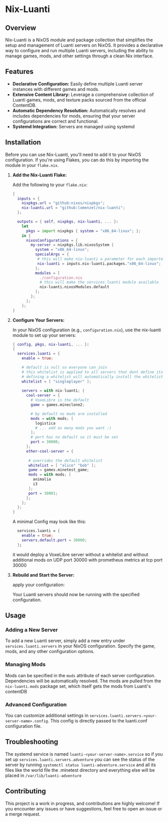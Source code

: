 # Nix-Luanti

## Overview

Nix-Luanti is a NixOS module and package collection that simplifies the setup and management of Luanti servers on NixOS. It provides a declarative way to configure and run multiple Luanti servers, including the ability to manage games, mods, and other settings through a clean Nix interface.

## Features

- **Declarative Configuration:** Easily define multiple Luanti server instances with different games and mods.
- **Extensive Content Library:** Leverage a comprehensive collection of Luanti games, mods, and texture packs sourced from the official ContentDB.
- **Automatic Dependency Resolution:** Automatically resolves and includes dependencies for mods, ensuring that your server configurations are correct and functional.
- **Systemd Integration:** Servers are managed using systemd

## Installation

Before you can use Nix-Luanti, you'll need to add it to your NixOS configuration. If you're using Flakes, you can do this by importing the module in your `flake.nix`.

1. **Add the Nix-Luanti Flake:**

   Add the following to your `flake.nix`:

   ```nix
   {
     inputs = {
       nixpkgs.url = "github:nixos/nixpkgs";
       nix-luanti.url = "github:lomenzel/nix-luanti";
     };

     outputs = { self, nixpkgs, nix-luanti, ... }:
       let
         pkgs = import nixpkgs { system = "x86_64-linux"; };
       in {
         nixosConfigurations = {
           my-server = nixpkgs.lib.nixosSystem {
             system = "x86_64-linux";
             specialArgs = {
              # this will make nix-luanti a parameter for each imported module so you can use nix-luanti.games for example
              nix-luanti = inputs.nix-luanti.packages."x86_64-linux";
             };
             modules = [
               ./configuration.nix
               # this will make the services.luanti module available
               nix-luanti.nixosModules.default
             ];
           };
         };
       };
   }
   ```

2. **Configure Your Servers:**

   In your NixOS configuration (e.g., `configuration.nix`), use the nix-luanti module to set up your servers:

   ```nix
   { config, pkgs, nix-luanti, ... }:
   {
     services.luanti = {
       enable = true;

       # default is null so everyone can join
       # this whitelist is applied to all servers that dont define its own
       # defining a whitelist will automatically install the whitelist mod and overwrite its whitelist.txt file
       whitelist = [ "singleplayer" ];
       
       servers = with nix-luanti; {
         cool-server = {
           # VoxeLibre is the default
           game = games.mineclone2;

           # by default no mods are installed
           mods = with mods; [
             logistica
             # ... add as many mods you want :)
           ];
           # port has no default so it must be set
           port = 30000;
         };
         other-cool-server = {
          
          # overrides the default whitelist
          whitelist = [ "alice" "bob" ];
          game = games.minetest_game;
          mods = with mods; [
            animalia
            i3
          ];
          port = 30001;
         };
       };
     };
   }
   ```

    A minimal Config may look like this:

      ```nix
        services.luanti = {
          enable = true;
          servers.default.port = 30000;
        };

      ```
    it would deploy a VoxeLibre server without a whitelist and without additional mods on UDP port 30000 with prometheus metrics at tcp port 30000
 
3. **Rebuild and Start the Server:**

   apply your configuration:

   Your Luanti servers should now be running with the specified configuration.

## Usage

### Adding a New Server

To add a new Luanti server, simply add a new entry under `services.luanti.servers` in your NixOS configuration. Specify the game, mods, and any other configuration options.

### Managing Mods

Mods can be specified in the `mods` attribute of each server configuration. Dependencies will be automatically resolved. The mods are pulled from the `nix-luanti.mods` package set, which itself gets the mods from Luanti's contentDB

### Advanced Configuration

You can customize additional settings in `services.luanti.servers.<your-server-name>.config`. This config is directly passed to the luanti.conf configuration file.

## Troubleshooting

The systemd service is named `luanti-<your-server-name>.service` so if you set up `services.luanti.servers.adventure` you can see the status of the server by running `systemctl status luanti-adventure.service` and all its files like the world file the .minetest directory and everything else will be placed in `/var/lib/luanti-adventure`

## Contributing

This project is a work in progress, and contributions are highly welcome! If you encounter any issues or have suggestions, feel free to open an issue or a merge request.